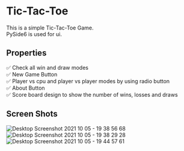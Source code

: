 # Tic-Tac-Toe
This is a simple Tic-Tac-Toe Game.\
PySide6 is used for ui.
## Properties
✅ Check all win and draw modes\
✅ New Game Button\
✅ Player vs cpu and player vs player modes by using radio button\
✅ About Button\
✅ Score board design to show the number of wins, losses and draws
## Screen Shots
![Desktop Screenshot 2021 10 05 - 19 38 56 68](https://user-images.githubusercontent.com/88179607/136063432-6dd3dabe-80e0-411d-a614-4a8caa556822.png)
![Desktop Screenshot 2021 10 05 - 19 38 29 28](https://user-images.githubusercontent.com/88179607/136063511-85552523-c515-471a-9b9d-c3c0b810bc8d.png)
![Desktop Screenshot 2021 10 05 - 19 44 57 61](https://user-images.githubusercontent.com/88179607/136063627-ee38a14b-526a-4ce6-8576-e966e273681e.png)

